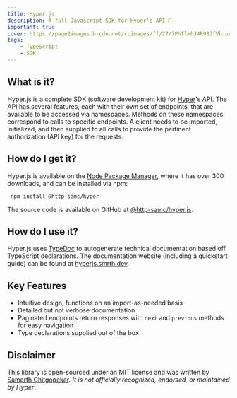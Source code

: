 ```yaml
---
title: Hyper.js
description: A full Javascript SDK for Hyper's API 🚦
important: true
cover: https://page2images.b-cdn.net/ccimages/ff/27/7PhIlmhJ4R9BJfVh.png
tags:
    - TypeScript
    - SDK
---
```


## What is it?
Hyper.js is a complete SDK (software development kit) for [Hyper](https://hyper.co)'s API. The API has several features, each with their own set of endpoints, that are available to be accessed via namespaces. Methods on these namespaces correspond to calls to specific endpoints. A client needs to be imported, initialized, and then supplied to all calls to provide the pertinent authorization (API key) for the requests.

## How do I get it?
Hyper.js is available on the [Node Package Manager](https://www.npmjs.com/package/@http-samc/hyper), where it has over 300 downloads, and can be installed via npm:

` npm install @http-samc/hyper`

The source code is available on GitHub at [@http-samc/hyper.js](https://github.com/http-samc/hyper.js).

## How do I use it?
Hyper.js uses [TypeDoc](https://typedoc.org) to autogenerate technical documentation based off TypeScript declarations. The documentation website (including a quickstart guide) can be found at [hyperjs.smrth.dev](https://hyperjs.smrth.dev).

## Key Features
- Intuitive design, functions on an import-as-needed basis
- Detailed but not verbose documentation
- Paginated endpoints return responses with `next` and `previous` methods for easy navigation
- Type declarations supplied out of the box

## Disclaimer
This library is open-sourced under an MIT license and was written by [Samarth Chitgopekar](https://smrth.dev). *It is not officially recognized, endorsed, or maintained by Hyper*.